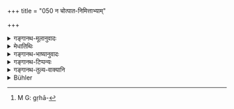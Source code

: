 +++
title = "050 न चोत्पात-निमित्ताभ्याम्"

+++

<details><summary>गङ्गानथ-मूलानुवादः</summary>

He shall never obtain alms either by means of prodigies and portents, or by means of the science of astrology and palmistry, or by means of counsel and discussion.—(50)
</details>

<details><summary>मेधातिथिः</summary>

**उत्पाता** दिव्यान्तरिक्षभौमा उपरागग्रहोदयकेतूदयदिग्दाहावनिचलनादयः, तत्फलं न कथयेद् भिक्षालिप्सया । **निमित्तं** गृहदौस्थित्यादि[^१८] । **नक्षत्रविद्या** अद्य कृत्तिकाकर्मण्यायात्रानक्षत्रम् इत्यादि । **अङ्गविद्या** हस्तलेख्यादिलक्षणम् । **अनुशासनं** राज्ञस् तत्प्रकृतीनाम्- एवं युक्तं वर्तितुम्, एतेन संधिर् अनेन विग्रहः, इदं त्वया किम् इति कृतम्, इदं किं न करोषीति । **वादो** ऽभिमानहेतुकः शास्त्रार्थविप्रतिपत्तौ साधनदूषणाद्युपन्यासः ॥ ६.५० ॥


[^१८]:
     M G: gṛhā-
</details>

<details><summary>गङ्गानथ-भाष्यानुवादः</summary>

‘*Prodigies*’—appearing in the heaven, in the atmosphere and on the earth, *e.g*., eclipess, the appearance of particular planets, the appearance of a comet, reddening of the atmosphere, earthquake and so forth. The man shall not go about describing the probable effects of these, for the purpose of obtaining alms.

‘*Portents*’—the evil effects of planetary aspects.

‘*Science of astrology*’— the science which enables one to say—‘To-day the moon is in the asterism of *Kṛttikā*, which is fit for starting on a journey and so forth.

‘*Science of palmistry*’— which describes the effect of marks in the palms and other parts of the body.

‘*Counsel*’— offering advice to the King and his subjects,—in such form as ‘It is right to act in this manner,—make peace with this King—declare war with that—why did you do this?—why don’t you do this?’

‘*Discussion*’— the urging of arguments in sheer arrogance, for and against certain doctrines in regard to which there is difference of opinion.—(50)
</details>

<details><summary>गङ्गानथ-टिप्पन्यः</summary>

‘*Nakṣatrāṅgavidyā*’—‘Astrology and Palmistry’ (Medhātithi and Kullūka);—‘Astrology and the Science of Grammar and other Vedic Subsidiaries’ (Nārāyaṇa);—‘Astrology’ (Govindarāja).

‘*Anuśāsana*’—‘Offering advice’ (Medhātithi, Govindarāja, Kullūka, and Rāghavānanda);—‘teaching of the Veda’ (Nārāyaṇa and Nandana).

‘*Vāda*’—‘Disputation’ (Medhātithi and Nārāyaṇa);—Exposition of the Śāstras’ (Govindarāja and Kullūka);—‘Science of Dialectics’ (Nandana and Rāghavānanda).

Buhler remarks—“This verse is historically important, as it shows that in ancient as in modern times, ascetics followed worldly pursuits and were the teachers and advisers of the people”.

This verse is quoted in *Yatidharmasaṅgraha* (p. 86).
</details>

<details><summary>गङ्गानथ-तुल्य-वाक्यानि</summary>

*Vaśiṣṭha* (10.21).—‘Neither by explaining prodigies and omens, nor by
skill in astrology and palmistry, nor by casuistry and expositions, shall he ever seek to obtain alms.’
</details>

<details><summary>Bühler</summary>

050	Neither by (explaining) prodigies and omens, nor by skill in astrology and palmistry, nor by giving advice and by the exposition (of the Sastras), let him ever seek to obtain alms.
</details>
